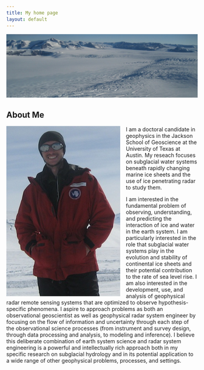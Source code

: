 ```yaml
---
title: My home page
layout: default
---
```


![Alt text](/images/ice.jpg)

## About Me

<div style="float: left;margin:0px 15px 0px 0px;"><img src="/images/picture.jpg" /> </div>

I am a doctoral candidate in geophysics in the Jackson School of Geoscience at the University of Texas at Austin.  My reseach focuses on subglacial water systems beneath  rapidly changing marine ice sheets and the use of ice penetrating radar to study them.  

I am interested in the fundamental problem of observing, understanding, and predicting the interaction of ice and water in the earth system.  I am particularly interested in the role that subglacial water systems play in the evolution and stability of continental ice sheets and their potential contribution to the rate of sea level rise.  I am also interested in the development, use, and analysis of geophysical radar remote sensing systems that are optimized to observe hypothesis-specific phenomena.  I aspire to approach problems as both an observational geoscientist as well as geophysical radar system engineer by focusing on the flow of information and uncertainty through each step of the observational science processes (from instrument and survey design, through data processing and analysis, to modeling and inference).  I believe this deliberate combination of earth system science and radar system engineering is a powerful and intellectually rich approach both in my specific research on subglacial hydrology and in its potential application to a wide range of other geophysical problems, processes, and settings. 